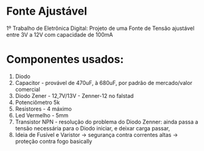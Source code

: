 # Fonte Ajustável
1º Trabalho de Eletrônica Digital: Projeto de uma Fonte de Tensão ajustável entre 3V a 12V com capacidade de 100mA

# Componentes usados:
1. Diodo
2. Capacitor - provável de 470uF, à 680uF, por padrão de mercado/valor comercial
3. Diodo Zener - 12,7V/13V - Zenner-12 no falstad
4. Potenciômetro 5k
5. Resistores - 4 máximo
6. Led Vermelho - 5mm
7. Transistor NPN - resolução do problema do Diodo Zenner: ainda passa a tensão necessária para o Diodo iniciar, e deixar carga passar,
8. Ideia de Fusível e Varistor -> segurança contra correntes altas -> proteção contra fogo basically

